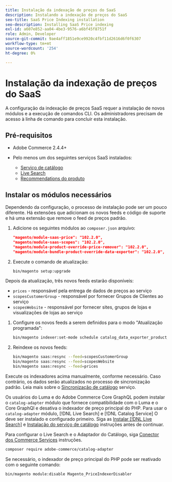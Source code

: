 ```yaml
---
title: Instalação da indexação de preços do SaaS
description: Instalando a indexação de preços do SaaS
seo-title: SaaS Price Indexing installation
seo-description: Installing SaaS Price indexing
exl-id: a607e852-aa04-4be3-9576-a6bf45f8751f
role: Admin, Developer
source-git-commit: 9ae4aff1851e9ce9920c4fbf11d2616d6f0f6307
workflow-type: tm+mt
source-wordcount: '254'
ht-degree: 0%

---
```


# Instalação da indexação de preços do SaaS

A configuração da indexação de preços SaaS requer a instalação de novos módulos e a execução de comandos CLI. Os administradores precisam de acesso à linha de comando para concluir esta instalação.

## Pré-requisitos

* Adobe Commerce 2.4.4+
* Pelo menos um dos seguintes serviços SaaS instalados:

   * [Serviço de catálogo](../catalog-service/overview.md)
   * [Live Search](../live-search/guide-overview.md)
   * [Recommendations do produto](../product-recommendations/guide-overview.md)

## Instalar os módulos necessários

Dependendo da configuração, o processo de instalação pode ser um pouco diferente.
Há extensões que adicionam os novos feeds e código de suporte e há uma extensão que remove o feed de preços padrão.

1. Adicione os seguintes módulos ao `composer.json` arquivo:

   ```json
   "magento/module-saas-price": "102.2.0",
   "magento/module-saas-scopes": "102.2.0",
   "magento/module-product-override-price-remover": "102.2.0",
   "magento/module-bundle-product-override-data-exporter": "102.2.0",
   ```

1. Execute o comando de atualização:

   ```bash
   bin/magento setup:upgrade
   ```

Depois da atualização, três novos feeds estarão disponíveis:

* `prices` - responsável pela entrega de dados de preços ao serviço
* `scopesCustomerGroup` - responsável por fornecer Grupos de Clientes ao serviço
* `scopesWebsite` - responsável por fornecer sites, grupos de lojas e visualizações de lojas ao serviço


1. Configure os novos feeds a serem definidos para o modo &quot;Atualização programada&quot;:

   ```bash
   bin/magento indexer:set-mode schedule catalog_data_exporter_product_prices scopes_customergroup_data_exporter scopes_website_data_exporter
   ```

1. Reindexe os novos feeds:

   ```bash
   bin/magento saas:resync --feed=scopesCustomerGroup
   bin/magento saas:resync --feed=scopesWebsite
   bin/magento saas:resync --feed=prices
   ```

Execute os indexadores acima manualmente, conforme necessário. Caso contrário, os dados serão atualizados no processo de sincronização padrão. Leia mais sobre o [Sincronização de catálogo](../landing/catalog-sync.md) serviço.

Os usuários do Luma e do Adobe Commerce Core GraphQL podem instalar o `catalog-adapter` módulo que fornece compatibilidade com o Luma e o Core GraphQl e desativa o indexador de preço principal do PHP.
Para usar o `catalog-adapter` módulo, [!DNL Live Search] e [!DNL Catalog Service] O deve ser instalado e configurado primeiro. Siga as [Instalar [!DNL Live Search]](../live-search/install.md) e [Instalação do serviço de catálogo](../catalog-service/installation.md) instruções antes de continuar.

Para configurar o Live Search e o Adaptador do Catálogo, siga [Conector dos Commerce Services](https://experienceleague.adobe.com/docs/commerce-merchant-services/user-guides/integration-services/saas.html?lang=en) instruções.

```bash
composer require adobe-commerce/catalog-adapter
```

Se necessário, o indexador de preço principal do PHP pode ser reativado com o seguinte comando:

```bash
bin/magento module:disable Magento_PriceIndexerDisabler
```
